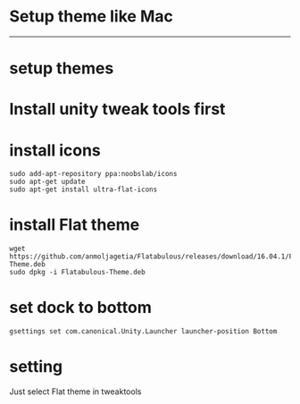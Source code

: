 # Setup theme like Mac
-------------------------
# setup themes
# Install unity tweak tools first
# install icons
```
sudo add-apt-repository ppa:noobslab/icons
sudo apt-get update
sudo apt-get install ultra-flat-icons
```
# install Flat theme
```
wget https://github.com/anmoljagetia/Flatabulous/releases/download/16.04.1/Flatabulous-Theme.deb
sudo dpkg -i Flatabulous-Theme.deb
```
# set dock to bottom
```
gsettings set com.canonical.Unity.Launcher launcher-position Bottom
```

# setting
Just select Flat theme in tweaktools
